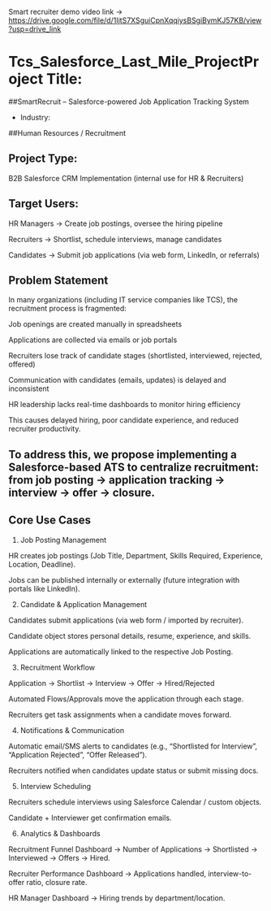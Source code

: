 Smart recruiter demo video link  -> https://drive.google.com/file/d/1IjtS7XSguiCpnXqqiysBSgiBymKJ57KB/view?usp=drive_link
# Tcs_Salesforce_Last_Mile_ProjectProject Title:

##SmartRecruit – Salesforce-powered Job Application Tracking System

- Industry:

##Human Resources / Recruitment

## Project Type:

B2B Salesforce CRM Implementation (internal use for HR & Recruiters)

## Target Users:

HR Managers → Create job postings, oversee the hiring pipeline

Recruiters → Shortlist, schedule interviews, manage candidates

Candidates → Submit job applications (via web form, LinkedIn, or referrals)

## Problem Statement

In many organizations (including IT service companies like TCS), the recruitment process is fragmented:

Job openings are created manually in spreadsheets

Applications are collected via emails or job portals

Recruiters lose track of candidate stages (shortlisted, interviewed, rejected, offered)

Communication with candidates (emails, updates) is delayed and inconsistent

HR leadership lacks real-time dashboards to monitor hiring efficiency

This causes delayed hiring, poor candidate experience, and reduced recruiter productivity.

## To address this, we propose implementing a Salesforce-based ATS to centralize recruitment: from job posting → application tracking → interview → offer → closure.

## Core Use Cases
1. Job Posting Management

HR creates job postings (Job Title, Department, Skills Required, Experience, Location, Deadline).

Jobs can be published internally or externally (future integration with portals like LinkedIn).

2. Candidate & Application Management

Candidates submit applications (via web form / imported by recruiter).

Candidate object stores personal details, resume, experience, and skills.

Applications are automatically linked to the respective Job Posting.

3. Recruitment Workflow

Application → Shortlist → Interview → Offer → Hired/Rejected

Automated Flows/Approvals move the application through each stage.

Recruiters get task assignments when a candidate moves forward.

4. Notifications & Communication

Automatic email/SMS alerts to candidates (e.g., “Shortlisted for Interview”, “Application Rejected”, “Offer Released”).

Recruiters notified when candidates update status or submit missing docs.

5. Interview Scheduling

Recruiters schedule interviews using Salesforce Calendar / custom objects.

Candidate + Interviewer get confirmation emails.

6. Analytics & Dashboards

Recruitment Funnel Dashboard → Number of Applications → Shortlisted → Interviewed → Offers → Hired.

Recruiter Performance Dashboard → Applications handled, interview-to-offer ratio, closure rate.

HR Manager Dashboard → Hiring trends by department/location.

